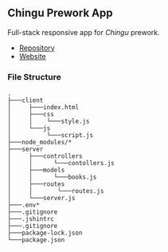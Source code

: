 ## Chingu Prework App

Full-stack responsive app for *Chingu* prework.

- [Repository](https://github.com/picklu/chingu-prework-app)
- [Website](https://whispering-spire-39792.herokuapp.com)

### File Structure
    .
    ├───client
    │     ├───index.html
    │     ├───css
    │     │    └───style.js 
    │     └───js
    │          └───script.js  
    ├───node_modules/*
    ├───server
    │     ├───controllers
    │     │      └───contollers.js     
    │     ├───models
    │     │      └───books.js 
    │     ├───routes
    │     │       └───routes.js 
    │     └───server.js 
    ├───.env*
    ├───.gitignore
    ├───.jshintrc
    ├───.gitignore
    ├───package-lock.json
    └───package.json